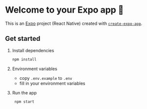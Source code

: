 # Welcome to your Expo app 👋

This is an [Expo](https://expo.dev) project (React Native) created with [`create-expo-app`](https://www.npmjs.com/package/create-expo-app).

## Get started

1. Install dependencies

    ```bash
    npm install
    ```

2. Environment variables

    - copy `.env.example` to `.env`
    - fill in your environment variables

3. Run the app

    ```bash
     npm start
    ```
